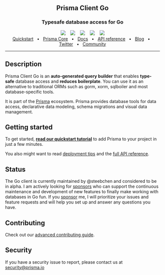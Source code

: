 

<div align="center">
    <h2>Prisma Client Go</h2>
    <p><h3 align="center">Typesafe database access for Go</h3></p>
    <div>
        <a href="https://github.com/steebchen/prisma-client-go/releases"><img src="https://img.shields.io/github/v/release/steebchen/prisma-client-go" /></a>
        <span>&nbsp;&nbsp;</span>
        <a href="https://github.com/steebchen/prisma-client-go/actions/workflows/test.yml"><img src="https://github.com/steebchen/prisma-client-go/actions/workflows/test.yml/badge.svg" /></a>
        <span>&nbsp;&nbsp;</span>
        <a href="./CONTRIBUTING.md"><img src="https://img.shields.io/badge/PRs-welcome-brightgreen.svg" /></a>
        <span>&nbsp;&nbsp;</span>
        <a href="./LICENSE"><img src="https://img.shields.io/github/license/steebchen/prisma-client-go" /></a>
        <span>&nbsp;&nbsp;</span>
        <a href="https://slack.prisma.io/"><img src="https://img.shields.io/badge/asdf%20slack-blue.svg" /></a>
    </div>
    <div>
        <a href="https://goprisma.org/docs/getting-started/quickstart">Quickstart</a>
        <span>&nbsp;&nbsp;•&nbsp;&nbsp;</span>
        <a href="https://www.prisma.io/">Prisma Core</a>
        <span>&nbsp;&nbsp;•&nbsp;&nbsp;</span>
        <a href="https://goprisma.org/docs">Docs</a>
        <span>&nbsp;&nbsp;•&nbsp;&nbsp;</span>
        <a href="https://goprisma.org/docs/reference">API reference</a>
        <span>&nbsp;&nbsp;•&nbsp;&nbsp;</span>
        <a href="https://www.prisma.io/blog">Blog</a>
        <span>&nbsp;&nbsp;•&nbsp;&nbsp;</span>
        <a href="https://twitter.com/prisma">Twitter</a>
        <span>&nbsp;&nbsp;•&nbsp;&nbsp;</span>
        <a href="https://goprisma.org/docs/community">Community</a>
    </div>
</div>

<hr>

## Description

Prisma Client Go is an **auto-generated query builder** that enables **type-safe** database access and **reduces boilerplate**. You can use it as an alternative to traditional ORMs such as gorm, xorm, sqlboiler and most database-specific tools.

It is part of the [Prisma](https://www.prisma.io/) ecosystem. Prisma provides database tools for data access, declarative data modeling, schema migrations and visual data management.

## Getting started

To get started, [**read our quickstart tutorial**](https://goprisma.org/docs/getting-started/quickstart) to add Prisma to your project in just a few minutes.

You also might want to read [deployment tips](https://goprisma.org/docs/reference/deploy) and the [full API reference](https://goprisma.org/docs/reference).

## Status

The Go client is currently maintained by @steebchen and considered to be in alpha. I am actively looking for [sponsors](https://github.com/sponsors/steebchen) who can support the continuous maintenance and development of new features to finally make working with databases in Go fun. If you [sponsor](https://github.com/sponsors/steebchen) me, I will prioritize your issues and feature requests and will help you set up and answer any questions you have.

## Contributing

Check out our [advanced contributing guide](./CONTRIBUTING).

## Security

If you have a security issue to report, please contact us at [security@prisma.io](mailto:security@prisma.io?subject=[GitHub]%20Prisma%20Security%20Report%20Go&cc=contact@luca-steeb.com)

